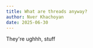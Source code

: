 ```yaml
---
title: What are threads anyway?
author: Nver Khachoyan
date: 2025-06-30
---
```


They're ughhh, stuff 